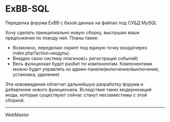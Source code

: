 ExBB-SQL
========
Переделка форума ExBB с базой данных на файлах под СУБД MySQL


Хочу сделать принципиально новую сборку, выслушаю ваши предложения по поводу неё.
Планы такие:
- Возможно, переделаю скрипт под единую точку входа(через index.php?action=модуль).
- Внедрю свою систему плагинов(+ регистрация событий)
- Весь функционал будет разбит по компонентам. Компонентами можно будет управлять из админ-панели(включение/выключение, установка, удаление)

Эти нововведения облегчат дальнейшую разработку форума и добавление нового функционала.
Вследствие таких модернизаций моды, которые существуют сейчас станут несовместимы с этой сборкой.



---------
WebMaster
